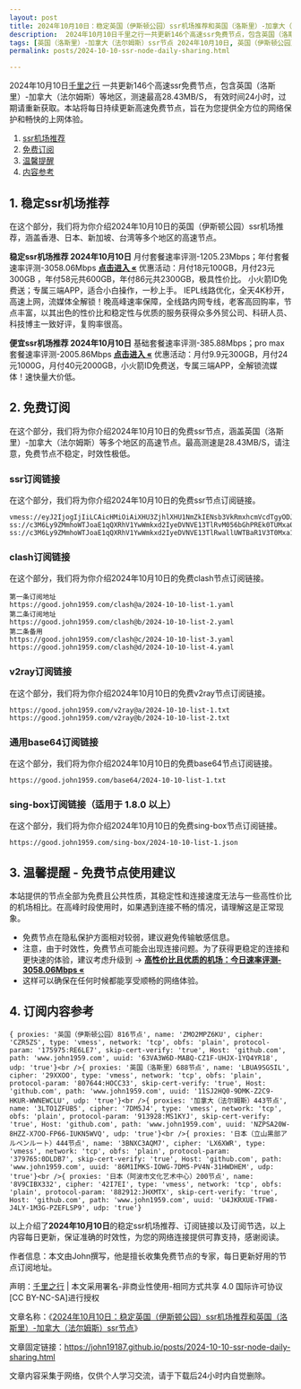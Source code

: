 ```yaml
---
layout: post
title: 2024年10月10日：稳定英国（伊斯顿公园）ssr机场推荐和英国（洛斯里）-加拿大（法尔姆斯）ssr节点
description:  2024年10月10日千里之行一共更新146个高速ssr免费节点，包含英国（洛斯里）-加拿大（法尔姆斯）等地区，测速最高28.43MB/S， 有效时间24小时，过期请重新获取。本站将每日持续更新高速免费节点，旨在为您提供全方位的网络保护和畅快的上网体验
tags: [英国（洛斯里）-加拿大（法尔姆斯）ssr节点 2024年10月10日, 英国（伊斯顿公园）稳定ssr机场推荐 2024年10月10日]
permalink: posts/2024-10-10-ssr-node-daily-sharing.html

---
```



2024年10月10日[千里之行](https://john19187.github.io) 一共更新146个高速ssr免费节点，包含英国（洛斯里）-加拿大（法尔姆斯）等地区，测速最高28.43MB/S， 有效时间24小时，过期请重新获取。本站将每日持续更新高速免费节点，旨在为您提供全方位的网络保护和畅快的上网体验。

1. [ssr机场推荐](#1-稳定ssr机场推荐)
2. [免费订阅](#2-免费订阅)
3. [温馨提醒](#3-温馨提醒---免费节点使用建议)
4. [内容参考](#4-订阅内容参考)

## 1. 稳定ssr机场推荐

在这个部分，我们将为你介绍2024年10月10日的英国（伊斯顿公园）ssr机场推荐，涵盖香港、日本、新加坡、台湾等多个地区的高速节点。

<div class="good cat1"><strong>稳定ssr机场推荐 2024年10月10日</strong> 月付套餐速率评测-1205.23Mbps；年付套餐速率评测-3058.06Mbps <strong><a href="https://good.john1959.com/lepl/2024-10-10" target="_blank">点击进入 «</a></strong> 优惠活动：月付18元100GB，月付23元300GB ，年付58元共600GB，年付86元共2300GB，极具性价比。 小火箭ID免费送；专属三端APP，适合小白操作，一秒上手。 IEPL线路优化，全天4K秒开，高速上网，流媒体全解锁！晚高峰速率保障，全线路内网专线，老客高回购率，节点丰富，以其出色的性价比和稳定性与优质的服务获得众多外贸公司、科研人员、科技博主一致好评，复购率很高。</div><div class="good cat2">

<strong>便宜ssr机场推荐 2024年10月10日</strong> 基础套餐速率评测-385.88Mbps；pro max套餐速率评测-2005.86Mbps <strong><a href="https://good.john1959.com/cheap/2024-10-10" target="_blank">点击进入 «</a></strong> 优惠活动：月付9.9元300GB，月付24元1000G，月付40元2000GB，小火箭ID免费送，专属三端APP，全解锁流媒体！速快量大价低。</div>

## 2. 免费订阅

在这个部分，我们将为你介绍2024年10月10日的免费ssr节点，涵盖英国（洛斯里）-加拿大（法尔姆斯）等多个地区的高速节点。最高测速是28.43MB/S，请注意，免费节点不稳定，时效性极低。

### ssr订阅链接

在这个部分，我们将为你介绍2024年10月10日的免费ssr节点订阅链接。

```
vmess://eyJ2IjogIjIiLCAicHMiOiAiXHU3ZjhlXHU1NmZkIENsb3VkRmxhcmVcdTgyODJcdTcwYjkiLCAiYWRkIjogIjEwNC4xOC4xODkuMTkiLCAicG9ydCI6ICI4MDgwIiwgImlkIjogImI1NTFhYTIyLTIyYWYtMTFlZS1iOGQ4LWYyM2M5MzJlYjY4ZCIsICJhaWQiOiAiMCIsICJzY3kiOiAiYXV0byIsICJuZXQiOiAid3MiLCAidHlwZSI6ICJub25lIiwgImhvc3QiOiAib2lpY3R3Lnl5ZHNpaS5jb20iLCAicGF0aCI6ICIvIiwgInRscyI6ICIiLCAic25pIjogIiIsICJhbHBuIjogIiJ9
ss://c3M6Ly9ZMmhoWTJoaE1qQXRhV1YwWmkxd2IyeDVNVE13TlRvM056bGhPREk0TUMxa05tWXhMVFJpWW1JdE9UQmhZUzFtTURabE1UVmhNV1k1TXpZ@free.2apzhfa:31641#9%7C%F0%9F%87%BB%F0%9F%87%B3%E8%B6%8A%E5%8D%97%2001%20%7C%201x%20VN
ss://c3M6Ly9ZMmhoWTJoaE1qQXRhV1YwWmkxd2IyeDVNVE13TlRwallUWTBaR1V3T0Mxa1l6RXdMVFF4TVdRdFltRTFPUzAzTWpjM1pXRTRPREpqTXpn@free.2weradf:36115#7%7C%F0%9F%87%AF%F0%9F%87%B5%20%E6%97%A5%E6%9C%AC%2003%20%7C%201x%20JP
```

### clash订阅链接

在这个部分，我们将为你介绍2024年10月10日的免费clash节点订阅链接。

```
第一条订阅地址
https://good.john1959.com/clash@a/2024-10-10-list-1.yaml
第二条订阅地址
https://good.john1959.com/clash@b/2024-10-10-list-2.yaml
第二条备用
https://good.john1959.com/clash@c/2024-10-10-list-3.yaml
https://good.john1959.com/clash@d/2024-10-10-list-4.yaml
```

### v2ray订阅链接

在这个部分，我们将为你介绍2024年10月10日的免费v2ray节点订阅链接。

```
https://good.john1959.com/v2ray@a/2024-10-10-list-1.txt
https://good.john1959.com/v2ray@b/2024-10-10-list-2.txt
```

### 通用base64订阅链接

在这个部分，我们将为你介绍2024年10月10日的免费base64节点订阅链接。

```
https://good.john1959.com/base64/2024-10-10-list-1.txt
```

### sing-box订阅链接（适用于 1.8.0 以上）

在这个部分，我们将为你介绍2024年10月10日的免费sing-box节点订阅链接。

```
https://good.john1959.com/sing-box/2024-10-10-list-1.json
```

## 3. 温馨提醒 - 免费节点使用建议

本站提供的节点全部为免费且公共性质，其稳定性和连接速度无法与一些高性价比的机场相比。在高峰时段使用时，如果遇到连接不畅的情况，请理解这是正常现象。

- 免费节点在隐私保护方面相对较弱，建议避免传输敏感信息。
- 注意，由于时效性，免费节点可能会出现连接问题。为了获得更稳定的连接和更快速的体验，建议考虑升级到 → <strong>[高性价比且优质的机场：今日速率评测- 3058.06Mbps «](https://good.john1959.com/lepl/2024-10-10)</strong>
- 这样可以确保在任何时候都能享受顺畅的网络体验。

## 4. 订阅内容参考

```
{ proxies: '英国（伊斯顿公园）816节点', name: 'ZMO2MPZ6KU', cipher: 'CZR5ZS', type: 'vmess', network: 'tcp', obfs: 'plain', protocol-param: '175975:RE6LE7', skip-cert-verify: 'true', Host: 'github.com', path: 'www.john1959.com', uuid: '63VA3W6D-MABQ-CZ1F-UHJX-1YQ4YR18', udp: 'true'}<br />{ proxies: '英国（洛斯里）688节点', name: 'LBUA9SGSIL', cipher: '29XXOO', type: 'vmess', network: 'tcp', obfs: 'plain', protocol-param: '807644:HOCC33', skip-cert-verify: 'true', Host: 'github.com', path: 'www.john1959.com', uuid: '11SJ2HQ0-9DMK-Z2C9-HKUR-WWNEWCLU', udp: 'true'}<br />{ proxies: '加拿大（法尔姆斯）443节点', name: '3LTO1ZFUB5', cipher: '7DM5J4', type: 'vmess', network: 'tcp', obfs: 'plain', protocol-param: '913928:MS1KYJ', skip-cert-verify: 'true', Host: 'github.com', path: 'www.john1959.com', uuid: 'NZPSA20W-8HZZ-X7OO-FP66-IUKN5WVQ', udp: 'true'}<br />{ proxies: '日本（立山黒部アルペンルート）444节点', name: '3BNXC3AQM7', cipher: 'LX6XWR', type: 'vmess', network: 'tcp', obfs: 'plain', protocol-param: '379765:0DLDB7', skip-cert-verify: 'true', Host: 'github.com', path: 'www.john1959.com', uuid: '86M1IMKS-IOWG-7DM5-PV4N-31HWDHEM', udp: 'true'}<br />{ proxies: '日本（阿波市文化艺术中心）200节点', name: '8V9CIBX332', cipher: '42I7EI', type: 'vmess', network: 'tcp', obfs: 'plain', protocol-param: '882912:JHXMTX', skip-cert-verify: 'true', Host: 'github.com', path: 'www.john1959.com', uuid: 'U4JKRXUE-TFW8-J4LY-1M3G-PZEFLSP9', udp: 'true'}
```

以上介绍了<strong>2024年10月10日</strong>的稳定ssr机场推荐、订阅链接以及订阅节选，以上内容每日更新，保证准确的时效性，为您的网络连接提供可靠支持，感谢阅读。

作者信息：本文由John撰写，他是擅长收集免费节点的专家，每日更新好用的节点订阅地址。

声明：[千里之行](https://john19187.github.io) | 本文采用署名-非商业性使用-相同方式共享 4.0 国际许可协议[CC BY-NC-SA]进行授权

文章名称：《[2024年10月10日：稳定英国（伊斯顿公园）ssr机场推荐和英国（洛斯里）-加拿大（法尔姆斯）ssr节点](https://john19187.github.io/posts/2024-10-10-ssr-node-daily-sharing.html)》

文章固定链接：https://john19187.github.io/posts/2024-10-10-ssr-node-daily-sharing.html


文章内容采集于网络，仅供个人学习交流，请于下载后24小时内自觉删除。

